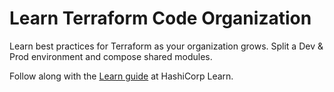 # Learn Terraform Code Organization

Learn best practices for Terraform as your organization grows. Split a Dev & Prod environment and compose shared modules.

Follow along with the [Learn guide](https://learn.hashicorp.com/tutorials/terraform/organize-configuration?in=terraform/modules) at HashiCorp Learn.

